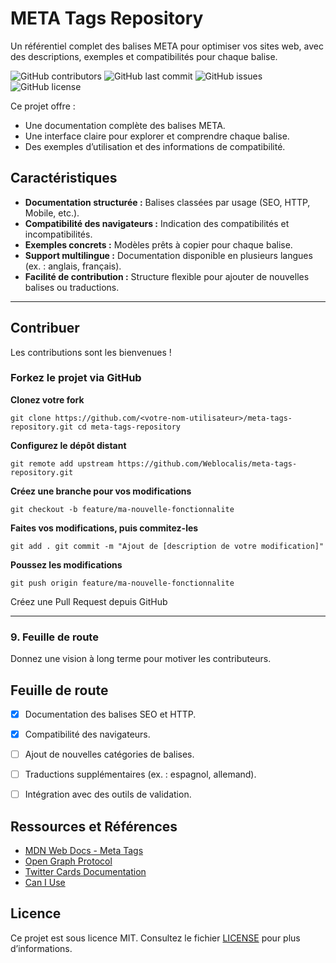 # META Tags Repository
Un référentiel complet des balises META pour optimiser vos sites web, avec des descriptions, exemples et compatibilités pour chaque balise.

![GitHub contributors](https://img.shields.io/github/contributors/Weblocalis/meta-tags-repository)
![GitHub last commit](https://img.shields.io/github/last-commit/Weblocalis/meta-tags-repository)
![GitHub issues](https://img.shields.io/github/issues/Weblocalis/meta-tags-repository)
![GitHub license](https://img.shields.io/github/license/Weblocalis/meta-tags-repository)


Ce projet offre :
- Une documentation complète des balises META.
- Une interface claire pour explorer et comprendre chaque balise.
- Des exemples d’utilisation et des informations de compatibilité.

## Caractéristiques
- **Documentation structurée :** Balises classées par usage (SEO, HTTP, Mobile, etc.).
- **Compatibilité des navigateurs :** Indication des compatibilités et incompatibilités.
- **Exemples concrets :** Modèles prêts à copier pour chaque balise.
- **Support multilingue :** Documentation disponible en plusieurs langues (ex. : anglais, français).
- **Facilité de contribution :** Structure flexible pour ajouter de nouvelles balises ou traductions.

---

## Contribuer
Les contributions sont les bienvenues !

### Forkez le projet via GitHub
**Clonez votre fork**

`git clone https://github.com/<votre-nom-utilisateur>/meta-tags-repository.git
cd meta-tags-repository`

**Configurez le dépôt distant**

`git remote add upstream https://github.com/Weblocalis/meta-tags-repository.git`

**Créez une branche pour vos modifications**

`git checkout -b feature/ma-nouvelle-fonctionnalite`

**Faites vos modifications, puis commitez-les**

`git add .
git commit -m "Ajout de [description de votre modification]"`

**Poussez les modifications**

`git push origin feature/ma-nouvelle-fonctionnalite`

Créez une Pull Request depuis GitHub

   ---

### **9. Feuille de route**
Donnez une vision à long terme pour motiver les contributeurs.

## Feuille de route
- [x] Documentation des balises SEO et HTTP.
- [x] Compatibilité des navigateurs.
- [ ] Ajout de nouvelles catégories de balises.
- [ ] Traductions supplémentaires (ex. : espagnol, allemand).
- [ ] Intégration avec des outils de validation.


## Ressources et Références
- [MDN Web Docs - Meta Tags](https://developer.mozilla.org/en-US/docs/Web/HTML/Element/meta)
- [Open Graph Protocol](https://ogp.me/)
- [Twitter Cards Documentation](https://developer.twitter.com/en/docs/twitter-for-websites/cards/overview/abouts-cards)
- [Can I Use](https://caniuse.com/)


## Licence
Ce projet est sous licence MIT. Consultez le fichier [LICENSE](LICENSE) pour plus d’informations.